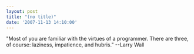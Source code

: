 ```yaml
---
layout: post
title: "(no title)"
date: '2007-11-13 14:10:00'
---
```


"Most of you are familiar with the virtues of a programmer. There are three, of course: laziness, impatience, and hubris." --Larry Wall